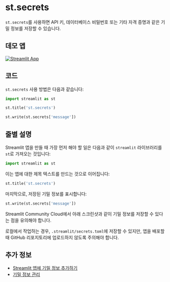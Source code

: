 # st.secrets

`st.secrets`를 사용하면 API 키, 데이터베이스 비밀번호 또는 기타 자격 증명과 같은 기밀 정보를 저장할 수 있습니다.

## 데모 앱

[![Streamlit App](https://static.streamlit.io/badges/streamlit_badge_black_white.svg)](https://share.streamlit.io/dataprofessor/st.secrets/)

## 코드
`st.secrets` 사용 방법은 다음과 같습니다:
```python
import streamlit as st

st.title('st.secrets')

st.write(st.secrets['message'])
```

## 줄별 설명
Streamlit 앱을 만들 때 가장 먼저 해야 할 일은 다음과 같이 `streamlit` 라이브러리를 `st`로 가져오는 것입니다:
```python
import streamlit as st
```

이는 앱에 대한 제목 텍스트를 만드는 것으로 이어집니다:
```python
st.title('st.secrets')
```

마지막으로, 저장된 기밀 정보를 표시합니다:
```python
st.write(st.secrets['message'])
```

Streamlit Community Cloud에서 아래 스크린샷과 같이 기밀 정보를 저장할 수 있다는 점을 유의해야 합니다.

로컬에서 작업하는 경우, `.streamlit/secrets.toml`에 저장할 수 있지만, 앱을 배포할 때 GitHub 리포지토리에 업로드하지 않도록 주의해야 합니다.

## 추가 정보
- [Streamlit 앱에 기밀 정보 추가하기](https://blog.streamlit.io/secrets-in-sharing-apps/)
- [기밀 정보 관리](https://docs.streamlit.io/streamlit-cloud/get-started/deploy-an-app/connect-to-data-sources/secrets-management)
